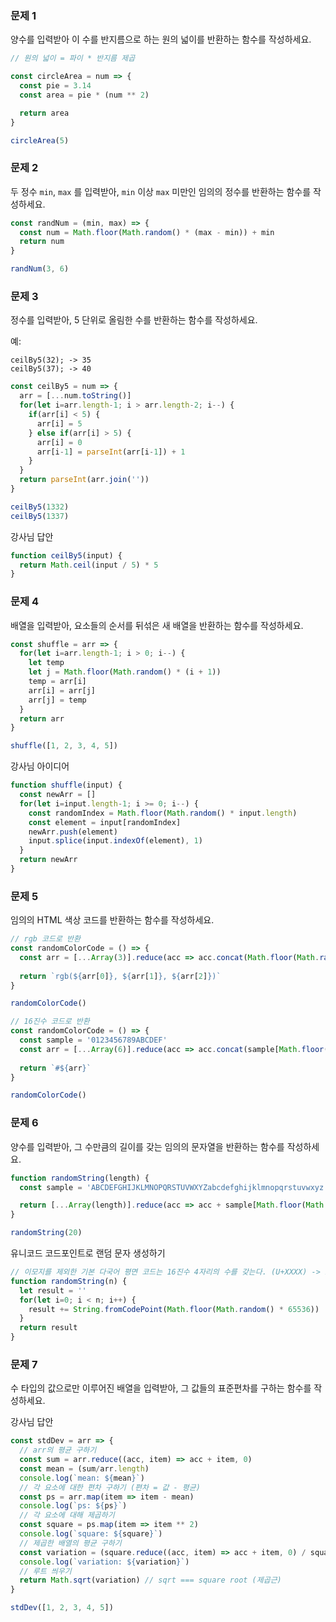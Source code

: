 ### 문제 1

양수를 입력받아 이 수를 반지름으로 하는 원의 넓이를 반환하는 함수를 작성하세요.

```js
// 원의 넓이 = 파이 * 반지름 제곱

const circleArea = num => {
  const pie = 3.14
  const area = pie * (num ** 2)

  return area
}

circleArea(5)
```
### 문제 2

두 정수 `min`, `max` 를 입력받아, `min` 이상 `max` 미만인 임의의 정수를 반환하는 함수를 작성하세요.

```js
const randNum = (min, max) => {
  const num = Math.floor(Math.random() * (max - min)) + min
  return num
}

randNum(3, 6)
```
### 문제 3

정수를 입력받아, 5 단위로 올림한 수를 반환하는 함수를 작성하세요.

예:
```
ceilBy5(32); -> 35
ceilBy5(37); -> 40
```

```js
const ceilBy5 = num => {
  arr = [...num.toString()]
  for(let i=arr.length-1; i > arr.length-2; i--) {
    if(arr[i] < 5) {
      arr[i] = 5
    } else if(arr[i] > 5) {
      arr[i] = 0
      arr[i-1] = parseInt(arr[i-1]) + 1
    }
  }
  return parseInt(arr.join(''))
}

ceilBy5(1332)
ceilBy5(1337)
```

강사님 답안
```js
function ceilBy5(input) {
  return Math.ceil(input / 5) * 5
}
```

### 문제 4

배열을 입력받아, 요소들의 순서를 뒤섞은 새 배열을 반환하는 함수를 작성하세요.

```js
const shuffle = arr => {
  for(let i=arr.length-1; i > 0; i--) {
    let temp
    let j = Math.floor(Math.random() * (i + 1))
    temp = arr[i]
    arr[i] = arr[j]
    arr[j] = temp
  }
  return arr
}

shuffle([1, 2, 3, 4, 5])
```

강사님 아이디어
```js
function shuffle(input) {
  const newArr = []
  for(let i=input.length-1; i >= 0; i--) {
    const randomIndex = Math.floor(Math.random() * input.length)
    const element = input[randomIndex]
    newArr.push(element)
    input.splice(input.indexOf(element), 1)
  }
  return newArr
}
```
### 문제 5

임의의 HTML 색상 코드를 반환하는 함수를 작성하세요.

```js
// rgb 코드로 반환
const randomColorCode = () => {
  const arr = [...Array(3)].reduce(acc => acc.concat(Math.floor(Math.random() * 256)), [])
  
  return `rgb(${arr[0]}, ${arr[1]}, ${arr[2]})`
}

randomColorCode()
```

```js
// 16진수 코드로 반환
const randomColorCode = () => {
  const sample = '0123456789ABCDEF'
  const arr = [...Array(6)].reduce(acc => acc.concat(sample[Math.floor(Math.random() * sample.length)]), '')
  
  return `#${arr}`
}

randomColorCode()

```

### 문제 6

양수를 입력받아, 그 수만큼의 길이를 갖는 임의의 문자열을 반환하는 함수를 작성하세요.

```js
function randomString(length) {
  const sample = 'ABCDEFGHIJKLMNOPQRSTUVWXYZabcdefghijklmnopqrstuvwxyz'

  return [...Array(length)].reduce(acc => acc + sample[Math.floor(Math.random() * sample.length)], '')
}

randomString(20)
```

유니코드 코드포인트로 랜덤 문자 생성하기
```js
// 이모지를 제외한 기본 다국어 평면 코드는 16진수 4자리의 수를 갖는다. (U+XXXX) -> 10진수로 바꾸면 2의 16승(0~65535)
function randomString(n) {
  let result = ''
  for(let i=0; i < n; i++) {
    result += String.fromCodePoint(Math.floor(Math.random() * 65536))
  }
  return result
}
```

### 문제 7

수 타입의 값으로만 이루어진 배열을 입력받아, 그 값들의 표준편차를 구하는 함수를 작성하세요.

강사님 답안
```js
const stdDev = arr => {
  // arr의 평균 구하기
  const sum = arr.reduce((acc, item) => acc + item, 0)
  const mean = (sum/arr.length)
  console.log(`mean: ${mean}`)
  // 각 요소에 대한 편차 구하기 (편차 = 값 - 평균)
  const ps = arr.map(item => item - mean)
  console.log(`ps: ${ps}`)
  // 각 요소에 대해 제곱하기
  const square = ps.map(item => item ** 2)
  console.log(`square: ${square}`)
  // 제곱한 배열의 평균 구하기
  const variation = (square.reduce((acc, item) => acc + item, 0) / square.length)
  console.log(`variation: ${variation}`)
  // 루트 씌우기
  return Math.sqrt(variation) // sqrt === square root (제곱근)
}

stdDev([1, 2, 3, 4, 5])
```
